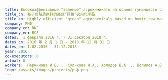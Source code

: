 ```yaml
---
title: Высокоэффективные "зеленые" агрохимикаты на основе гуминового сырья
title_cn: 基于腐殖质原料的高效“绿色”农用化学品
title_en: Highly efficient "green" agrochemicals based on humic raw materials
company: РНФ
company_cn: RNF
company_en: RCF
dates:  1 февраля 2016 г. - 31 декабря 2018 г.
dates_cn: 2016 年 2 月 1 日 - 2018 年 12 月 31 日
dates_en: 1.02.2016 - 31.12.2018
year: 2016
co-executors: 0
actual: 0
workers:  Перминова И.В. ,  Куликова Н.А., Холодов В.А. ,  Воликов А.Б., Волков Д.С., Жеребкер А.Я., Зимбовская(Анучина) М.М., Кляйн О.И., Константинов А.И., Лебедев В.А., Поляков А.Ю., Сафронова Н.А. 
logo: /assets/images/projects/рнф.png
---
```

